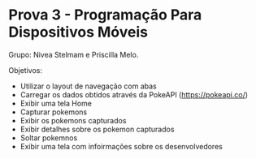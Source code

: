# Prova 3 - Programação Para Dispositivos Móveis

Grupo: Nivea Stelmam e Priscilla Melo.

Objetivos: 

- Utilizar o layout de navegação com abas
- Carregar os dados obtidos através da PokeAPI (https://pokeapi.co/)
- Exibir uma tela Home
- Capturar pokemons
- Exibir os pokemons capturados
- Exibir detalhes sobre os pokemon capturados
- Soltar pokemnos
- Exibir uma tela com infoirmações sobre os desenvolvedores
